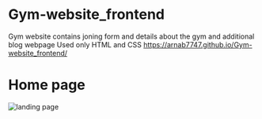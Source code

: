 # Gym-website_frontend
Gym website contains joning form and details about the gym and additional blog webpage
Used only HTML and CSS
https://arnab7747.github.io/Gym-website_frontend/

# Home page
![landing page](https://user-images.githubusercontent.com/113490566/216900648-dfdb7e7a-7944-4cf7-b5f7-b97237c96d4e.png)
